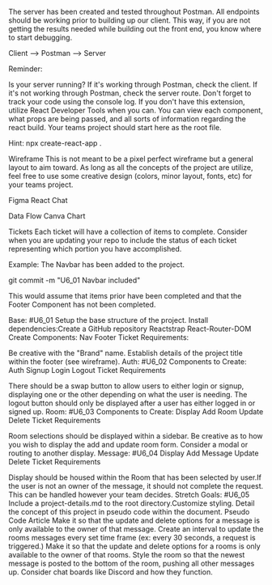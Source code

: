 The server has been created and tested throughout Postman. All endpoints should be working prior to building up our client. This way, if you are not getting the results needed while building out the front end, you know where to start debugging.

Client --> Postman --> Server

Reminder:

Is your server running?
If it's working through Postman, check the client.
If it's not working through Postman, check the server route.
Don't forget to track your code using the console log.
If you don't have this extension, utilize React Developer Tools when you can.
You can view each component, what props are being passed, and all sorts of information regarding the react build.
Your teams project should start here as the root file.

Hint: npx create-react-app .

Wireframe
This is not meant to be a pixel perfect wireframe but a general layout to aim toward. As long as all the concepts of the project are utilize, feel free to use some creative design (colors, minor layout, fonts, etc) for your teams project.

Figma React Chat

Data Flow
Canva Chart

Tickets
Each ticket will have a collection of items to complete. Consider when you are updating your repo to include the status of each ticket representing which portion you have accomplished.

Example: The Navbar has been added to the project.

git commit -m "U6_01 Navbar included"

This would assume that items prior have been completed and that the Footer Component has not been completed.

Base: #U6_01
Setup the base structure of the project.
Install dependencies:Create a GitHub repository
Reactstrap
React-Router-DOM
Create Components:
Nav
Footer
Ticket Requirements:

Be creative with the "Brand" name.
Establish details of the project title within the footer (see wireframe).
Auth: #U6_02
Components to Create:
Auth
Signup
Login
Logout
Ticket Requirements

There should be a swap button to allow users to either login or signup, displaying one or the other depending on what the user is needing.
The logout button should only be displayed after a user has either logged in or signed up.
Room: #U6_03
Components to Create:
Display
Add Room
Update
Delete
Ticket Requirements

Room selections should be displayed within a sidebar.
Be creative as to how you wish to display the add and update room form.
Consider a modal or routing to another display.
Message: #U6_04
Display
Add Message
Update
Delete
Ticket Requirements

Display should be housed within the Room that has been selected by user.If the user is not an owner of the message, it should not complete the request.
This can be handled however your team decides.
Stretch Goals: #U6_05
Include a project-details.md to the root directory.Customize styling.
Detail the concept of this project in pseudo code within the document.
Pseudo Code Article
Make it so that the update and delete options for a message is only available to the owner of that message.
Create an interval to update the rooms messages every set time frame (ex: every 30 seconds, a request is triggered.)
Make it so that the update and delete options for a rooms is only available to the owner of that rooms.
Style the room so that the newest message is posted to the bottom of the room, pushing all other messages up.
Consider chat boards like Discord and how they function.